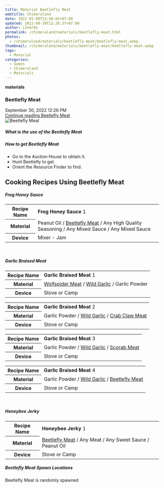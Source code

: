 ```yaml
---
title: Material Beetlefly Meat
webtitle: Chimeraland
date: 2022-01-08T12:56:03+07:00
updated: 2022-09-30T12:26:37+07:00
author: L3n4r0x
permalink: /chimeraland/materials/beetlefly-meat.html
photos:
  - /chimeraland/materials/beetlefly-meat/beetlefly-meat.webp
thumbnail: /chimeraland/materials/beetlefly-meat/beetlefly-meat.webp
tags:
  - Material
categories:
  - Games
  - Chimeraland
  - Materials
---
```


<section id="bootstrap-wrapper">
  <link
    rel="stylesheet"
    href="https://cdn.statically.io/gh/dimaslanjaka/Web-Manajemen/40ac3225/css/bootstrap-4.5-wrapper.css"
  />
  <div
    class="row g-0 border rounded overflow-hidden flex-md-row mb-4 shadow-sm position-relative"
  >
    <div class="col p-4 d-flex flex-column position-static">
      <strong class="d-inline-block mb-2 text-success">materials</strong>
      <h3 class="mb-0">Beetlefly Meat</h3>
      <div class="mb-1 text-muted">September 30, 2022 12:26 PM</div>
      <a
        href="/chimeraland/materials/beetlefly-meat.html"
        class="stretched-link d-none"
        >Continue reading Beetlefly Meat</a
      >
    </div>
    <div class="col-auto d-none d-lg-block">
      <img
        src="/chimeraland/materials/beetlefly-meat/beetlefly-meat.webp"
        alt="Beetlefly Meat"
      />
    </div>
  </div>
  <div class="row">
    <div class="col-lg-6 col-12 mb-2">
      <div class="card">
        <div class="card-body">
          <h5 class="card-title">What is the use of the Beetlefly Meat</h5>
          <div class="card-text"><ul></ul></div>
        </div>
      </div>
    </div>
    <div class="col-lg-6 col-12 mb-2">
      <div class="card">
        <div class="card-body">
          <h5 class="card-title">How to get Beetlefly Meat</h5>
          <div class="card-text">
            <ul>
              <li>Go to the Auction House to obtain it.</li>
              <li>Hunt Beetlefly to get.</li>
              <li>Orient the Resource Finder to find.</li>
            </ul>
          </div>
        </div>
      </div>
    </div>
    <div class="col-12 mb-2">
      <h2 id="cookable">Cooking Recipes Using Beetlefly Meat</h2>
      <div id="recipe-frog-honey-sauce">
        <h5 id="item-frog-honey-sauce">Frog Honey Sauce</h5>
        <div class="mb-2">
          <table class="table">
            <tr>
              <th>Recipe Name</th>
              <td><b>Frog Honey Sauce</b> 1</td>
            </tr>
            <tr>
              <th>Material</th>
              <td>
                Peanut Oil<span> / </span
                ><a
                  class="text-decoration-none"
                  href="/chimeraland/materials/beetlefly-meat.html"
                  >Beetlefly Meat</a
                ><span> / </span>Any High Quality Seasoning<span> / </span>Any
                Mixed Sauce<span> / </span>Any Mixed Sauce
              </td>
            </tr>
            <tr>
              <th>Device</th>
              <td>Mixer - Jam</td>
            </tr>
          </table>
        </div>
      </div>
      <br />
      <div id="recipe-garlic-braised-meat">
        <h5 id="item-garlic-braised-meat">Garlic Braised Meat</h5>
        <div class="mb-2">
          <table class="table">
            <tr>
              <th>Recipe Name</th>
              <td><b>Garlic Braised Meat</b> 1</td>
            </tr>
            <tr>
              <th>Material</th>
              <td>
                <a
                  class="text-decoration-none"
                  href="/chimeraland/materials/wolfspider-meat.html"
                  >Wolfspider Meat</a
                ><span> / </span
                ><a
                  class="text-decoration-none"
                  href="/chimeraland/materials/wild-garlic.html"
                  >Wild Garlic</a
                ><span> / </span>Garlic Powder
              </td>
            </tr>
            <tr>
              <th>Device</th>
              <td>Stove or Camp</td>
            </tr>
          </table>
        </div>
        <div class="mb-2">
          <table class="table">
            <tr>
              <th>Recipe Name</th>
              <td><b>Garlic Braised Meat</b> 2</td>
            </tr>
            <tr>
              <th>Material</th>
              <td>
                Garlic Powder<span> / </span
                ><a
                  class="text-decoration-none"
                  href="/chimeraland/materials/wild-garlic.html"
                  >Wild Garlic</a
                ><span> / </span
                ><a
                  class="text-decoration-none"
                  href="/chimeraland/materials/crab-claw-meat.html"
                  >Crab Claw Meat</a
                >
              </td>
            </tr>
            <tr>
              <th>Device</th>
              <td>Stove or Camp</td>
            </tr>
          </table>
        </div>
        <div class="mb-2">
          <table class="table">
            <tr>
              <th>Recipe Name</th>
              <td><b>Garlic Braised Meat</b> 3</td>
            </tr>
            <tr>
              <th>Material</th>
              <td>
                Garlic Powder<span> / </span
                ><a
                  class="text-decoration-none"
                  href="/chimeraland/materials/wild-garlic.html"
                  >Wild Garlic</a
                ><span> / </span
                ><a
                  class="text-decoration-none"
                  href="/chimeraland/materials/scorab-meat.html"
                  >Scorab Meat</a
                >
              </td>
            </tr>
            <tr>
              <th>Device</th>
              <td>Stove or Camp</td>
            </tr>
          </table>
        </div>
        <div class="mb-2">
          <table class="table">
            <tr>
              <th>Recipe Name</th>
              <td><b>Garlic Braised Meat</b> 4</td>
            </tr>
            <tr>
              <th>Material</th>
              <td>
                Garlic Powder<span> / </span
                ><a
                  class="text-decoration-none"
                  href="/chimeraland/materials/wild-garlic.html"
                  >Wild Garlic</a
                ><span> / </span
                ><a
                  class="text-decoration-none"
                  href="/chimeraland/materials/beetlefly-meat.html"
                  >Beetlefly Meat</a
                >
              </td>
            </tr>
            <tr>
              <th>Device</th>
              <td>Stove or Camp</td>
            </tr>
          </table>
        </div>
      </div>
      <br />
      <div id="recipe-honeybee-jerky">
        <h5 id="item-honeybee-jerky">Honeybee Jerky</h5>
        <div class="mb-2">
          <table class="table">
            <tr>
              <th>Recipe Name</th>
              <td><b>Honeybee Jerky</b> 1</td>
            </tr>
            <tr>
              <th>Material</th>
              <td>
                <a
                  class="text-decoration-none"
                  href="/chimeraland/materials/beetlefly-meat.html"
                  >Beetlefly Meat</a
                ><span> / </span>Any Meat<span> / </span>Any Sweet Sauce<span>
                  / </span
                >Peanut Oil
              </td>
            </tr>
            <tr>
              <th>Device</th>
              <td>Stove or Camp</td>
            </tr>
          </table>
        </div>
      </div>
    </div>
    <div class="col-12 mb-2">
      <h5>Beetlefly Meat Spawn Locations</h5>
      <p>Beetlefly Meat is randomly spawned</p>
    </div>
  </div>
</section>